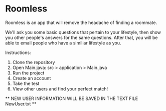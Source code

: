 # Roomless

Roomless is an app that will remove the headache of finding a roommate.

We'll ask you some basic questions that pertain to your lifestyle, then show you other people's answers for the same questions.
After that, you will be able to email people who have a similiar lifestyle as you.

Instructions:

  1. Clone the repository
  2. Open Main.java: src > application > Main.java
  3. Run the project
  4. Create an account
  5. Take the test
  6. View other users and find your perfect match!

** NEW USER INFORMATION WILL BE SAVED IN THE TEXT FILE NewUser.txt ** 
